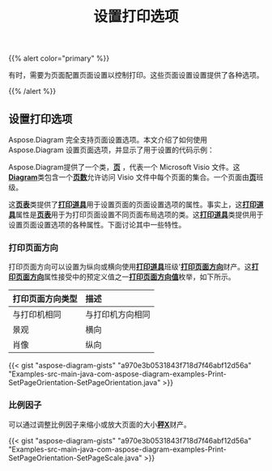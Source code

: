 ﻿---
title: 设置打印选项
type: docs
weight: 10
url: /zh/java/setting-print-options/
description: 本节介绍如何使用 Aspose.Diagram 设置打印选项。
---
{{% alert color="primary" %}}

有时，需要为页面配置页面设置以控制打印。这些页面设置设置提供了各种选项。

{{% /alert %}}

## **设置打印选项**

Aspose.Diagram 完全支持页面设置选项。本文介绍了如何使用 Aspose.Diagram 设置页面选项，并显示了用于设置的代码示例：

 Aspose.Diagram提供了一个类，[**页**](https://reference.aspose.com/diagram/java/com.aspose.diagram/page) ，代表一个 Microsoft Visio 文件。这[**Diagram**](https://reference.aspose.com/diagram/java/com.aspose.diagram/diagram)类包含一个[**页数**](https://reference.aspose.com/diagram/java/com.aspose.diagram/pagecollection)允许访问 Visio 文件中每个页面的集合。一个页面由[**页**](https://reference.aspose.com/diagram/java/com.aspose.diagram/page)班级。

这[**页表**](https://reference.aspose.com/diagram/java/com.aspose.diagram/pagesheet)类提供了[**打印道具**](https://reference.aspose.com/diagram/java/com.aspose.diagram/pagesheet#PrintProps)用于设置页面的页面设置选项的属性。事实上，这[**打印道具**](https://reference.aspose.com/diagram/java/com.aspose.diagram/pagesheet#PrintProps)属性是[**页表**](https://reference.aspose.com/diagram/java/com.aspose.diagram/pagesheet)用于为打印页面设置不同页面布局选项的类。这[**打印道具**](https://reference.aspose.com/diagram/java/com.aspose.diagram/pagesheet#PrintProps)类提供用于设置页面设置选项的各种属性。下面讨论其中一些特性。

### **打印页面方向**

打印页面方向可以设置为纵向或横向使用[**打印道具**](https://reference.aspose.com/diagram/java/com.aspose.diagram/pagesheet#PrintProps)班级'[**打印页面方向**](https://reference.aspose.com/diagram/java/com.aspose.diagram/printprops#PrintPageOrientation)财产。这[**打印页面方向**](https://reference.aspose.com/diagram/java/com.aspose.diagram/printprops#PrintPageOrientation)属性接受中的预定义值之一[**打印页面方向值**](https://reference.aspose.com/diagram/java/com.aspose.diagram/PrintPageOrientationValue)枚举，如下所示。

|**打印页面方向类型**|**描述**|
|:- |:- |
|与打印机相同|与打印机方向相同|
|景观|横向|
|肖像|纵向|

{{< gist "aspose-diagram-gists" "a970e3b0531843f718d7f46abf12d56a" "Examples-src-main-java-com-aspose-diagram-examples-Print-SetPageOrientation-SetPageOrientation.java" >}}

### **比例因子**

可以通过调整比例因子来缩小或放大页面的大小[**秤X**](https://reference.aspose.com/diagram/java/com.aspose.diagram/printprops#ScaleX)财产。

{{< gist "aspose-diagram-gists" "a970e3b0531843f718d7f46abf12d56a" "Examples-src-main-java-com-aspose-diagram-examples-Print-SetPageOrientation-SetPageScale.java" >}}
